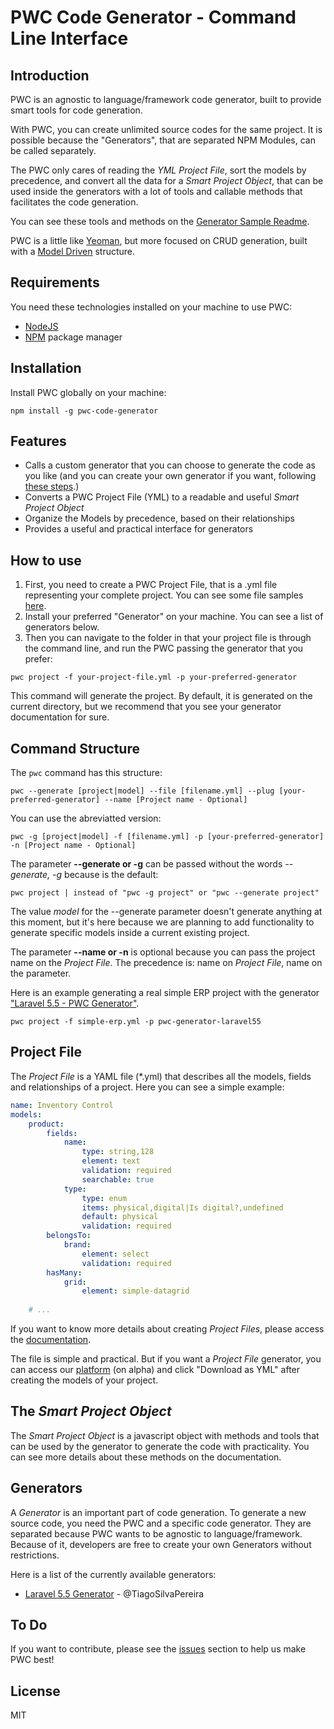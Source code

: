 # PWC Code Generator - Command Line Interface

## Introduction

PWC is an agnostic to language/framework code generator, built to provide smart tools for code generation.

With PWC, you can create unlimited source codes for the same project. It is possible because the "Generators", that are separated NPM Modules, can be called separately.

The PWC only cares of reading the *YML Project File*, sort the models by precedence, and convert all the data for a *Smart Project Object*, that can be used inside the generators with a lot of tools and callable methods that facilitates the code generation.

You can see these tools and methods on the [Generator Sample Readme](https://github.com/pwc-code-generator/pwc-generator-sample/blob/master/readme.md).

PWC is a little like [Yeoman](http://yeoman.io/), but more focused on CRUD generation, built with a [Model Driven](https://en.wikipedia.org/wiki/Model-driven_architecture) structure.

## Requirements

You need these technologies installed on your machine to use PWC:

- [NodeJS](https://nodejs.org)
- [NPM](https://www.npmjs.com/) package manager

## Installation

Install PWC globally on your machine:

```
npm install -g pwc-code-generator
```

## Features

- Calls a custom generator that you can choose to generate the code as you like (and you can create your own generator if you want, following [these steps](https://github.com/pwc-code-generator/pwc-generator-sample/blob/master/readme.md).)
- Converts a PWC Project File (YML) to a readable and useful *Smart Project Object*
- Organize the Models by precedence, based on their relationships
- Provides a useful and practical interface for generators

## How to use

1. First, you need to create a PWC Project File, that is a .yml file representing your complete project. You can see some file samples [here](https://github.com/pwc-code-generator/pwc/tree/master/examples).
2. Install your preferred "Generator" on your machine. You can see a list of generators below.
3. Then you can navigate to the folder in that your project file is through the command line, and run the PWC passing the generator that you prefer:

```
pwc project -f your-project-file.yml -p your-preferred-generator
```
This command will generate the project. By default, it is generated on the current directory, but we recommend that you see your generator documentation for sure.


## Command Structure

The ```pwc``` command has this structure:

```
pwc --generate [project|model] --file [filename.yml] --plug [your-preferred-generator] --name [Project name - Optional]
```

You can use the abreviatted version:

```
pwc -g [project|model] -f [filename.yml] -p [your-preferred-generator] -n [Project name - Optional]
```

The parameter **--generate or -g** can be passed without the words *--generate, -g* because is the default:

```
pwc project | instead of "pwc -g project" or "pwc --generate project"
```

The value *model* for the --generate parameter doesn't generate anything at this moment, but it's here because we are planning to add functionality to generate specific models inside a current existing project.

The parameter **--name or -n** is optional because you can pass the project name on the *Project File*. The precedence is: name on *Project File*, name on the parameter.

Here is an example generating a real simple ERP project with the generator ["Laravel 5.5 - PWC Generator"](https://github.com/pwc-code-generator/pwc-generator-laravel55).

```
pwc project -f simple-erp.yml -p pwc-generator-laravel55
```

## Project File

The *Project File* is a YAML file (*.yml) that describes all the models, fields and relationships of a project. Here you can see a simple example:

```yml
name: Inventory Control
models:
    product:
        fields:
            name:
                type: string,128
                element: text
                validation: required
                searchable: true
            type:
                type: enum
                items: physical,digital|Is digital?,undefined
                default: physical
                validation: required
        belongsTo:
            brand:
                element: select
                validation: required
        hasMany:
            grid:
                element: simple-datagrid
    
    # ...
```

If you want to know more details about creating *Project Files*, please access the [documentation](https://github.com/pwc-code-generator/docs/blob/master/2_Creating_Project_Files.md).

The file is simple and practical. But if you want a *Project File* generator, you can access our [platform](https://appstart.kingofcode.com.br/) (on alpha) and click "Download as YML" after creating the models of your project.

## The *Smart Project Object*

The *Smart Project Object* is a javascript object with methods and tools that can be used by the generator to generate the code with practicality. You can see more details about these methods on the documentation.

## Generators

A *Generator* is an important part of code generation. To generate a new source code, you need the PWC and a specific code generator. They are separated because PWC wants to be agnostic to language/framework. Because of it, developers are free to create your own Generators without restrictions.

Here is a list of the currently available generators:

- [Laravel 5.5 Generator](https://github.com/pwc-code-generator/pwc-generator-laravel55) - @TiagoSilvaPereira

## To Do

If you want to contribute, please see the [issues](https://github.com/pwc-code-generator/pwc/issues) section to help us make PWC best!

## License
MIT